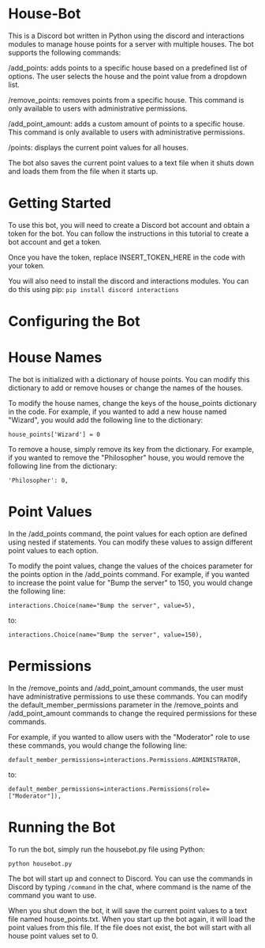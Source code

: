 # House-Bot
This is a Discord bot written in Python using the discord and interactions modules to manage house points for a server with multiple houses. The bot supports the following commands:

/add_points: adds points to a specific house based on a predefined list of options. The user selects the house and the point value from a dropdown list.

/remove_points: removes points from a specific house. This command is only available to users with administrative permissions.

/add_point_amount: adds a custom amount of points to a specific house. This command is only available to users with administrative permissions.

/points: displays the current point values for all houses.

The bot also saves the current point values to a text file when it shuts down and loads them from the file when it starts up.

# Getting Started
To use this bot, you will need to create a Discord bot account and obtain a token for the bot. You can follow the instructions in this tutorial to create a bot account and get a token.

Once you have the token, replace INSERT_TOKEN_HERE in the code with your token.

You will also need to install the discord and interactions modules. You can do this using pip:
```pip install discord interactions```
# Configuring the Bot
# House Names
The bot is initialized with a dictionary of house points. You can modify this dictionary to add or remove houses or change the names of the houses.

To modify the house names, change the keys of the house_points dictionary in the code. For example, if you wanted to add a new house named "Wizard", you would add the following line to the dictionary:
```
house_points['Wizard'] = 0
```
To remove a house, simply remove its key from the dictionary. For example, if you wanted to remove the "Philosopher" house, you would remove the following line from the dictionary:

```
'Philosopher': 0,
```
# Point Values
In the /add_points command, the point values for each option are defined using nested if statements. You can modify these values to assign different point values to each option.

To modify the point values, change the values of the choices parameter for the points option in the /add_points command. For example, if you wanted to increase the point value for "Bump the server" to 150, you would change the following line:

```
interactions.Choice(name="Bump the server", value=5),
```
to:

```
interactions.Choice(name="Bump the server", value=150),
```
# Permissions
In the /remove_points and /add_point_amount commands, the user must have administrative permissions to use these commands. You can modify the default_member_permissions parameter in the /remove_points and /add_point_amount commands to change the required permissions for these commands.

For example, if you wanted to allow users with the "Moderator" role to use these commands, you would change the following line:

```
default_member_permissions=interactions.Permissions.ADMINISTRATOR,
```
to:

```
default_member_permissions=interactions.Permissions(role=["Moderator"]),
```
# Running the Bot
To run the bot, simply run the housebot.py file using Python:

```
python housebot.py
```
The bot will start up and connect to Discord. You can use the commands in Discord by typing `/command` in the chat, where command is the name of the command you want to use.

When you shut down the bot, it will save the current point values to a text file named house_points.txt. When you start up the bot again, it will load the point values from this file. If the file does not exist, the bot will start with all house point values set to 0.
